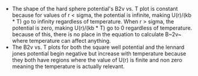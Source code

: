 - The shape of the hard sphere potential's B2v vs. T plot is constant because for values of r < sigma, the potential is infinite, making U(r)/(kb * T) go to infinity regardless of temperature. When r > sigma, the potential is zero, making U(r)/(kb * T) go to 0 regardless of temperature. because of this, there is no place in the equation to calculate B~2v~ where temperature can affect anything.
- The B2v vs. T plots for both the square well potential and the lennard jones potential begin negative but increase with temperature because they both have regions where the value of U(r) is finite and non zero meaning the temperature is actually relevant. 
